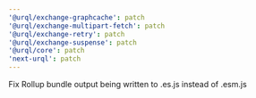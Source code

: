 ```yaml
---
'@urql/exchange-graphcache': patch
'@urql/exchange-multipart-fetch': patch
'@urql/exchange-retry': patch
'@urql/exchange-suspense': patch
'@urql/core': patch
'next-urql': patch
---
```


Fix Rollup bundle output being written to .es.js instead of .esm.js

